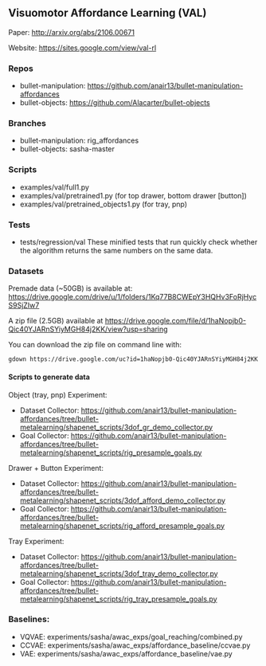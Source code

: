 ## Visuomotor Affordance Learning (VAL)

Paper: http://arxiv.org/abs/2106.00671

Website: https://sites.google.com/view/val-rl

### Repos
- bullet-manipulation: https://github.com/anair13/bullet-manipulation-affordances
- bullet-objects: https://github.com/Alacarter/bullet-objects

### Branches
- bullet-manipulation: rig_affordances
- bullet-objects: sasha-master

### Scripts
- examples/val/full1.py
- examples/val/pretrained1.py (for top drawer, bottom drawer [button])
- examples/val/pretrained_objects1.py (for tray, pnp)

### Tests
- tests/regression/val
These minified tests that run quickly check whether the algorithm returns the same numbers on the same data.

### Datasets
Premade data (~50GB) is available at: https://drive.google.com/drive/u/1/folders/1Kq77B8CWEpY3HQHv3FoRjHycS9SjZIw7

A zip file (2.5GB) available at https://drive.google.com/file/d/1haNopjb0-Qic40YJARnSYiyMGH84j2KK/view?usp=sharing

You can download the zip file on command line with:

`gdown https://drive.google.com/uc?id=1haNopjb0-Qic40YJARnSYiyMGH84j2KK`

#### Scripts to generate data
Object (tray, pnp) Experiment:
- Dataset Collector: https://github.com/anair13/bullet-manipulation-affordances/tree/bullet-metalearning/shapenet_scripts/3dof_gr_demo_collector.py
- Goal Collector: https://github.com/anair13/bullet-manipulation-affordances/tree/bullet-metalearning/shapenet_scripts/rig_presample_goals.py

Drawer + Button Experiment:
- Dataset Collector: https://github.com/anair13/bullet-manipulation-affordances/tree/bullet-metalearning/shapenet_scripts/3dof_afford_demo_collector.py
- Goal Collector: https://github.com/anair13/bullet-manipulation-affordances/tree/bullet-metalearning/shapenet_scripts/rig_afford_presample_goals.py

Tray Experiment:
- Dataset Collector: https://github.com/anair13/bullet-manipulation-affordances/tree/bullet-metalearning/shapenet_scripts/3dof_tray_demo_collector.py
- Goal Collector: https://github.com/anair13/bullet-manipulation-affordances/tree/bullet-metalearning/shapenet_scripts/rig_tray_presample_goals.py

### Baselines:
- VQVAE: experiments/sasha/awac_exps/goal_reaching/combined.py
- CCVAE: experiments/sasha/awac_exps/affordance_baseline/ccvae.py
- VAE: experiments/sasha/awac_exps/affordance_baseline/vae.py
